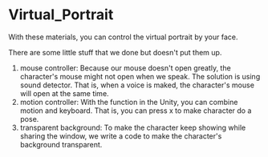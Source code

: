 # Virtual_Portrait
With these materials, you can control the virtual portrait by your face.


There are some little stuff that we done but doesn't put them up.

1. mouse controller: Because our mouse doesn't open greatly, the character's mouse might not open when we speak. The solution is using sound detector. That is, when a voice is maked, the character's mouse will open at the same time. 
2. motion controller: With the function in the Unity, you can combine motion and keyboard. That is, you can press x to make character do a pose.
3. transparent background: To make the character keep showing while sharing the window, we write a code to make the character's background transparent.
